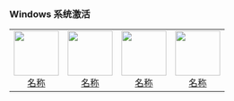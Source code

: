 ### Windows 系统激活

<table>
  <tr>
    <td style="text-align: center;">
      <a href="链接">
        <img src="png/Windows 系统激活/图片.png" width="80">
        <br>
        <span>名称</span>
      </a>
    </td>
    <td style="text-align: center;">
      <a href="链接">
        <img src="png/Windows 系统激活/图片.png" width="80">
        <br>
        <span>名称</span>
      </a>
    </td>
    <td style="text-align: center;">
      <a href="链接">
        <img src="png/Windows 系统激活/图片.png" width="80">
        <br>
        <span>名称</span>
      </a>
    </td>
    <td style="text-align: center;">
      <a href="链接">
        <img src="png/Windows 系统激活/图片.png" width="80">
        <br>
        <span>名称</span>
      </a>
    </td>
    </tr>
</table>